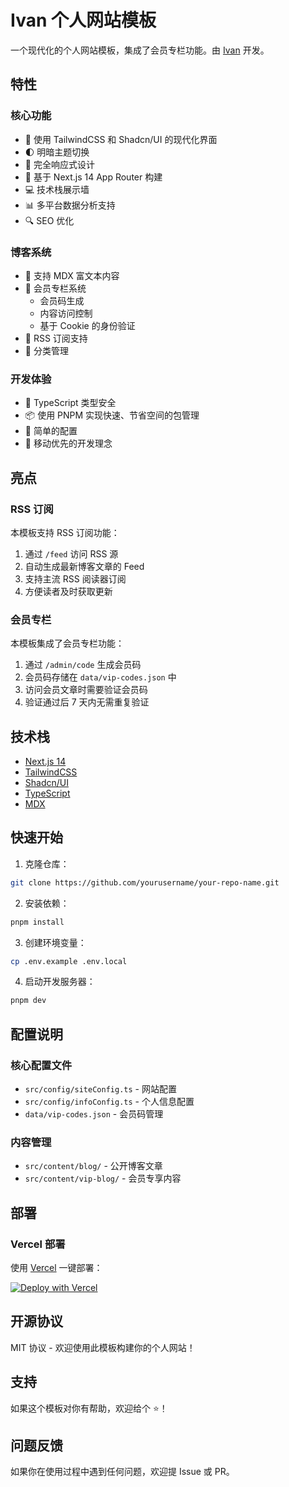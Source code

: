# Ivan 个人网站模板

一个现代化的个人网站模板，集成了会员专栏功能。由 [Ivan](https://coreychiu.com) 开发。

## 特性

### 核心功能
- 🎨 使用 TailwindCSS 和 Shadcn/UI 的现代化界面
- 🌓 明暗主题切换
- 📱 完全响应式设计
- 🚀 基于 Next.js 14 App Router 构建
- 💻 技术栈展示墙
- 📊 多平台数据分析支持
- 🔍 SEO 优化

### 博客系统
- 📝 支持 MDX 富文本内容
- 🔐 会员专栏系统
  - 会员码生成
  - 内容访问控制
  - 基于 Cookie 的身份验证
- 📰 RSS 订阅支持
- 🎯 分类管理

### 开发体验
- 🎯 TypeScript 类型安全
- 📦 使用 PNPM 实现快速、节省空间的包管理
- 🔧 简单的配置
- 📱 移动优先的开发理念


## 亮点

### RSS 订阅
本模板支持 RSS 订阅功能：
1. 通过 `/feed` 访问 RSS 源
2. 自动生成最新博客文章的 Feed
3. 支持主流 RSS 阅读器订阅
4. 方便读者及时获取更新

### 会员专栏
本模板集成了会员专栏功能：
1. 通过 `/admin/code` 生成会员码
2. 会员码存储在 `data/vip-codes.json` 中
3. 访问会员文章时需要验证会员码
4. 验证通过后 7 天内无需重复验证

## 技术栈

- [Next.js 14](https://nextjs.org/)
- [TailwindCSS](https://tailwindcss.com/)
- [Shadcn/UI](https://ui.shadcn.com/)
- [TypeScript](https://www.typescriptlang.org/)
- [MDX](https://mdxjs.com/)

## 快速开始

1. 克隆仓库：
```bash
git clone https://github.com/yourusername/your-repo-name.git
```

2. 安装依赖：
```bash
pnpm install
```

3. 创建环境变量：
```bash
cp .env.example .env.local
```

4. 启动开发服务器：
```bash
pnpm dev
```

## 配置说明

### 核心配置文件
- `src/config/siteConfig.ts` - 网站配置
- `src/config/infoConfig.ts` - 个人信息配置
- `data/vip-codes.json` - 会员码管理

### 内容管理
- `src/content/blog/` - 公开博客文章
- `src/content/vip-blog/` - 会员专享内容

## 部署

### Vercel 部署

使用 [Vercel](https://vercel.com) 一键部署：

[![Deploy with Vercel](https://vercel.com/button)](https://vercel.com/new/clone?repository-url=https://github.com/yourusername/your-repo-name)

## 开源协议

MIT 协议 - 欢迎使用此模板构建你的个人网站！

## 支持

如果这个模板对你有帮助，欢迎给个 ⭐️！

## 问题反馈

如果你在使用过程中遇到任何问题，欢迎提 Issue 或 PR。 